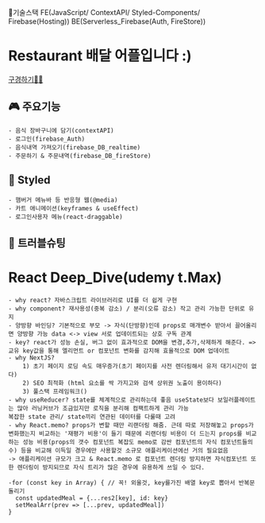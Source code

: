 🔧기술스택 
FE(JavaScript/ ContextAPI/ Styled-Components/ Firebase(Hosting))
BE(Serverless_Firebase(Auth, FireStore))

# Restaurant 배달 어플입니다 :)
 [구경하기🙋‍♀️](https://auth-c1322.web.app/)

## 🎮 주요기능
    - 음식 장바구니에 담기(contextAPI)
    - 로그인(firebase_Auth)
    - 음식내역 가져오기(firebase_DB_realtime)
    - 주문하기 & 주문내역(firebase_DB_fireStore)

##  🎨 Styled
    - 햄버거 메뉴바 등 반응형 웹(@media)
    - 카트 애니메이션(keyframes & useEffect)
    - 로그인사용자 메뉴(react-draggable)

## 🦖 트러블슈팅
    

# React Deep_Dive(udemy t.Max)

    - why react? 자바스크립트 라이브러리로 UI를 더 쉽게 구현
    - why component? 재사용성(중복 감소) / 분리(오류 감소) 작고 관리 가능한 단위로 유지
    - 양방향 바인딩? 기본적으로 부모 -> 자식(단방향)인데 props로 매개변수 받아서 끌어올리면 양방향 가능 data <-> view 서로 업데이트되는 상호 구독 관계
    - key? react가 성능 손실, 버그 없이 효과적으로 DOM을 변경,추가,삭제하게 해준다. => 교유 key값을 통해 엘리먼트 or 컴포넌트 변화를 감지해 효율적으로 DOM 업데이트
    - why NextJS? 
        1) 초기 페이지 로딩 속도 매우증가(초기 페이지를 사전 렌더링해서 유저 대기시간이 없다)
        2) SEO 최적화 (html 요소를 싹 가지고와 검색 상위권 노출이 용이하다)
        3) 풀스택 프레임워크()
    - why useReducer? state를 체계적으로 관리하는데 좋음 useState보다 보일러플레이트는 많아 러닝커브가 조금있지만 로직을 분리해 컴팩트하게 관리 가능
    복잡한 state 관리/ state끼리 연관된 데이터를 다룰때 고려
    - why React.memo? props가 변할 때만 리랜더링 해줌. 근데 따로 저장해놓고 props가 변화했는지 비교하는 '재평가 비용'이 들기 때문에 리랜더링 비용이 더 드는지 props를 비교하는 성능 비용(props의 갯수 컴포넌트 복잡도 memo로 감싼 컴포넌트의 자식 컴포넌트들의 수) 등을 비교해 이득일 경우에만 사용할것 소규모 애플리케이션에선 거의 필요없음
    -> 애플리케이션 규모가 크고 & React.memo 로 컴포넌트 렌더링 방지하면 자식컴포넌트 또한 렌더링이 방지되므로 자식 트리가 많은 경우에 유용하게 쓰일 수 있다. 

    -for (const key in Array) { // 꼭! 외울것, key를가진 배열 key로 뽑아서 반복문 돌리기
      const updatedMeal = {...res2[key], id: key}
      setMealArr(prev => [...prev, updatedMeal])
    }
